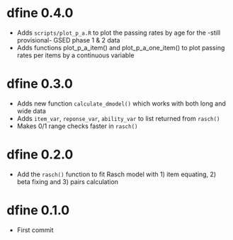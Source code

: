 # dfine 0.4.0

- Adds `scripts/plot_p_a.R` to plot the passing rates by age for the -still provisional- GSED phase 1 & 2 data
- Adds functions plot_p_a_item() and plot_p_a_one_item() to plot passing rates per items by a continuous variable

# dfine 0.3.0

* Adds new function `calculate_dmodel()` which works with both long and wide data
* Adds `item_var`, `reponse_var`, `ability_var` to list returned from `rasch()`
* Makes 0/1 range checks faster in `rasch()`

# dfine 0.2.0

* Add the `rasch()` function to fit Rasch model with 1) item equating, 2) beta fixing and 3) pairs calculation

# dfine 0.1.0

* First commit

